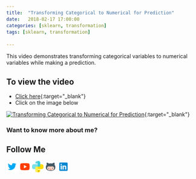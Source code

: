 ```yaml
---
title:  "Transforming Categorical to Numerical for Prediction"
date:   2018-02-17 17:00:00
categories: [sklearn, transformation]
tags: [sklearn, transformation]

---
```


This video demonstrates transforming categorical variables to numerical variables while making a prediction.

## To view the video
* [Click here](https://youtu.be/FmuloV9avfw){:target="_blank"}
* Click on the image below

[![Transforming Categorical to Numerical for Prediction](http://img.youtube.com/vi/FmuloV9avfw/0.jpg)](http://www.youtube.com/watch?v=FmuloV9avfw){:target="_blank"}

### Want to know more about me?
## Follow Me
<a href="https://twitter.com/_bhaveshbhatt" target="_blank"><img class="ai-subscribed-social-icon" src="/assets/images/tw.png" width="30"></a>
<a href="https://www.youtube.com/bhaveshbhatt8791/" target="_blank"><img class="ai-subscribed-social-icon" src="/assets/images/ytb.png" width="30"></a>
<a href="https://www.youtube.com/PythonTricks/" target="_blank"><img class="ai-subscribed-social-icon" src="/assets/images/python_logo.png" width="30"></a>
<a href="https://github.com/bhattbhavesh91" target="_blank"><img class="ai-subscribed-social-icon" src="/assets/images/gthb.png" width="30"></a>
<a href="https://www.linkedin.com/in/bhattbhavesh91/" target="_blank"><img class="ai-subscribed-social-icon" src="/assets/images/lnkdn.png" width="30"></a>
